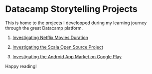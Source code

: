 # Datacamp Storytelling Projects

This is home to the projects I developped during my learning journey through the great Datacamp platform.

1. [Investigating Netflix Movies Duration](https://github.com/cbohnert67/datacamp-projects/tree/main/project1)

2. [Investigating the Scala Open Source Project](https://github.com/cbohnert67/datacamp-projects/tree/main/project2)

3. [Investigating the Android App Market on Google Play](https://github.com/cbohnert67/Datacamp-Storytelling-Projects/tree/main/project3)

Happy reading!
